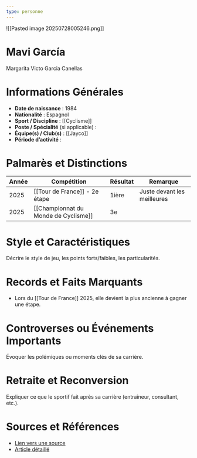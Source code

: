 ```yaml
---
type: personne
---
```

![[Pasted image 20250728005246.png]]
# Mavi García
Margarita Victo Garcia Canellas
# Informations Générales
- **Date de naissance** :  1984
- **Nationalité** :  Espagnol
- **Sport / Discipline** :  [[Cyclisme]]
- **Poste / Spécialité** (si applicable) :  
- **Équipe(s) / Club(s)** :  [[Jayco]]
- **Période d’activité** :  

# Palmarès et Distinctions
| Année | Compétition                          | Résultat | Remarque                    |
| ----- | ------------------------------------ | -------- | --------------------------- |
| 2025  | [[Tour de France]] - 2e étape        | 1ière    | Juste devant les meilleures |
| 2025  | [[Championnat du Monde de Cyclisme]] | 3e       |                             |

# Style et Caractéristiques
Décrire le style de jeu, les points forts/faibles, les particularités.

# Records et Faits Marquants
- Lors du [[Tour de France]] 2025, elle devient la plus ancienne à gagner une étape.

# Controverses ou Événements Importants
Évoquer les polémiques ou moments clés de sa carrière.

# Retraite et Reconversion
Expliquer ce que le sportif fait après sa carrière (entraîneur, consultant, etc.).

# Sources et Références
- [Lien vers une source](#)
- [Article détaillé](#)
